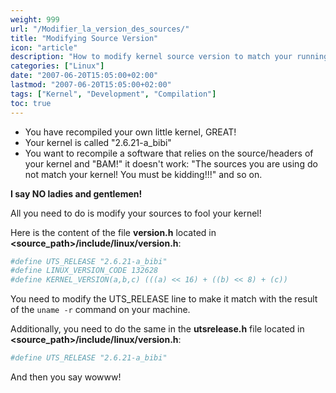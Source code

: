 ```yaml
---
weight: 999
url: "/Modifier_la_version_des_sources/"
title: "Modifying Source Version"
icon: "article"
description: "How to modify kernel source version to match your running kernel for compiling software"
categories: ["Linux"]
date: "2007-06-20T15:05:00+02:00"
lastmod: "2007-06-20T15:05:00+02:00"
tags: ["Kernel", "Development", "Compilation"]
toc: true
---
```


- You have recompiled your own little kernel, GREAT!
- Your kernel is called "2.6.21-a_bibi"
- You want to recompile a software that relies on the source/headers of your kernel and "BAM!" it doesn't work: "The sources you are using do not match your kernel! You must be kidding!!!" and so on.

**I say NO ladies and gentlemen!**

All you need to do is modify your sources to fool your kernel!

Here is the content of the file **version.h** located in **\<source_path\>/include/linux/version.h**:

```bash
#define UTS_RELEASE "2.6.21-a_bibi"
#define LINUX_VERSION_CODE 132628
#define KERNEL_VERSION(a,b,c) (((a) << 16) + ((b) << 8) + (c))
```

You need to modify the UTS_RELEASE line to make it match with the result of the `uname -r` command on your machine.

Additionally, you need to do the same in the **utsrelease.h** file located in **\<source_path\>/include/linux/version.h**:

```bash
#define UTS_RELEASE "2.6.21-a_bibi"
```

And then you say wowww!

